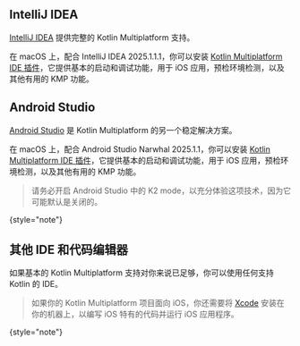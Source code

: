 [//]: # (title: 推荐的 IDE 和代码编辑器)

## IntelliJ IDEA

[IntelliJ IDEA](https://www.jetbrains.com/idea/) 提供完整的 Kotlin Multiplatform 支持。

在 macOS 上，配合 IntelliJ IDEA 2025.1.1.1，你可以安装 [Kotlin Multiplatform IDE 插件](https://plugins.jetbrains.com/plugin/14936-kotlin-multiplatform)，它提供基本的启动和调试功能，用于 iOS 应用，预检环境检测，以及其他有用的 KMP 功能。

## Android Studio

[Android Studio](https://developer.android.com/studio) 是 Kotlin Multiplatform 的另一个稳定解决方案。

在 macOS 上，配合 Android Studio Narwhal 2025.1.1，你可以安装 [Kotlin Multiplatform IDE 插件](https://plugins.jetbrains.com/plugin/14936-kotlin-multiplatform)，它提供基本的启动和调试功能，用于 iOS 应用，预检环境检测，以及其他有用的 KMP 功能。

> 请务必开启 Android Studio 中的 K2 mode，以充分体验这项技术，因为它可能默认是关闭的。
>
{style="note"}

## 其他 IDE 和代码编辑器

如果基本的 Kotlin Multiplatform 支持对你来说已足够，你可以使用任何支持 Kotlin 的 IDE。

> 如果你的 Kotlin Multiplatform 项目面向 iOS，你还需要将 [Xcode](https://developer.apple.com/xcode/) 安装在你的机器上，以编写 iOS 特有的代码并运行 iOS 应用程序。
>
{style="note"}